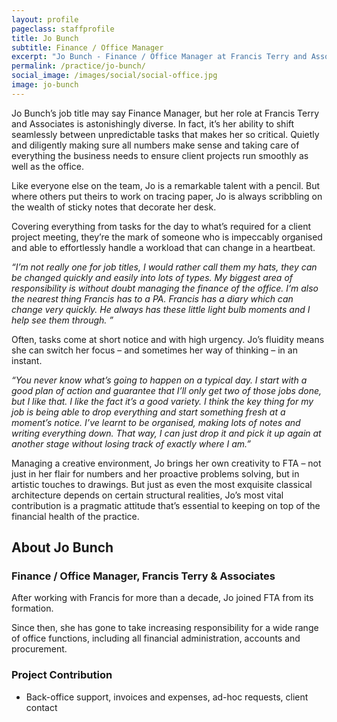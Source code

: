 ```yaml
---
layout: profile
pageclass: staffprofile
title: Jo Bunch
subtitle: Finance / Office Manager
excerpt: "Jo Bunch - Finance / Office Manager at Francis Terry and Associates"
permalink: /practice/jo-bunch/
social_image: /images/social/social-office.jpg
image: jo-bunch
---
```

<p>
	Jo Bunch’s job title may say Finance Manager, but her role at Francis Terry and Associates is astonishingly diverse. In fact, it’s her ability to shift seamlessly between unpredictable tasks that makes her so critical. Quietly and diligently making sure all numbers make sense and taking care of everything the business needs to ensure client projects run smoothly as well as the office.
</p><p>
	Like everyone else on the team, Jo is a remarkable talent with a pencil. But where others put theirs to work on tracing paper, Jo is always scribbling on the wealth of sticky notes that decorate her desk. 
</p><p>
	Covering everything from tasks for the day to what’s required for a client project meeting, they’re the mark of someone who is impeccably organised and able to effortlessly handle a workload that can change in a heartbeat.
</p><p>
	<em>“I’m not really one for job titles, I would rather call them my hats, they can be changed quickly and easily into lots of types.  My biggest area of responsibility is without doubt managing the finance of the office. I’m also the nearest thing Francis has to a PA. Francis has a diary which can change very quickly. He always has these little light bulb moments and I help see them through. ”</em>
</p><p>
	Often, tasks come at short notice and with high urgency. Jo’s fluidity means she can switch her focus – and sometimes her way of thinking – in an instant.
</p><p>
	<em>“You never know what’s going to happen on a typical day. I start with a good plan of action and guarantee that I’ll only get two of those jobs done, but I like that. I like the fact it’s a good variety. I think the key thing for my job is being able to drop everything and start something fresh at a moment’s notice. I’ve learnt to be organised, making lots of notes and writing everything down. That way, I can just drop it and pick it up again at another stage without losing track of exactly where I am.”</em>
</p><p>
	Managing a creative environment, Jo brings her own creativity to FTA – not just in her flair for numbers and her proactive problems solving, but in artistic touches to drawings. But just as even the most exquisite classical architecture depends on certain structural realities, Jo’s most vital contribution is a pragmatic attitude that’s essential to keeping on top of the financial health of the practice.
</p>

<lineout></lineout>

<h2 class="bottom">About Jo Bunch</h2>
<h3>Finance / Office Manager, Francis Terry & Associates</h3>
<p>
	After working with Francis for more than a decade, Jo joined FTA from its formation.
</p><p class="bottom">
	Since then, she has gone to take increasing responsibility for a wide range of office functions, including all financial administration, accounts and procurement.
</p>
<h3>Project Contribution</h3>
<ul>
	<li>Back-office support, invoices and expenses, ad-hoc requests, client contact</li>
</ul>